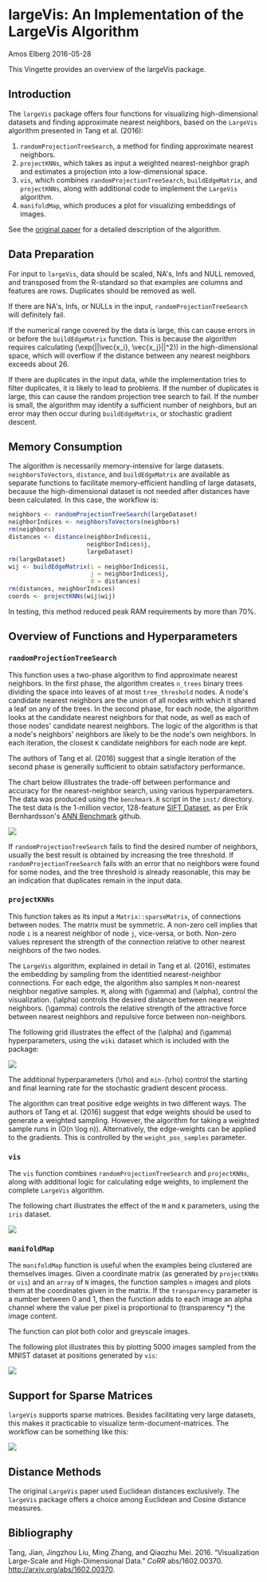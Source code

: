 largeVis: An Implementation of the LargeVis Algorithm
================
Amos Elberg
2016-05-28

This Vingette provides an overview of the largeVis package.

Introduction
------------

The `largeVis` package offers four functions for visualizing high-dimensional datasets and finding approximate nearest neighbors, based on the `LargeVis` algorithm presented in Tang et al. (2016):

1.  `randomProjectionTreeSearch`, a method for finding approximate nearest neighbors.
2.  `projectKNNs`, which takes as input a weighted nearest-neighbor graph and estimates a projection into a low-dimensional space.
3.  `vis`, which combines `randomProjectionTreeSearch`, `buildEdgeMatrix`, and `projectKNNs`, along with additional code to implement the `LargeVis` algorithm.
4.  `manifoldMap`, which produces a plot for visualizing embeddings of images.

See the [original paper](@Tang) for a detailed description of the algorithm.

Data Preparation
----------------

For input to `largeVis`, data should be scaled, NA's, Infs and NULL removed, and transposed from the R-standard so that examples are columns and features are rows. Duplicates should be removed as well.

If there are NA's, Infs, or NULLs in the input, `randomProjectionTreeSearch` will definitely fail.

If the numerical range covered by the data is large, this can cause errors in or before the `buildEdgeMatrix` function. This is because the algorithm requires calculating \(\exp(||\vec{x_i}, \vec{x_j}||^2)\) in the high-dimensional space, which will overflow if the distance between any nearest neighbors exceeds about 26.

If there are duplicates in the input data, while the implementation tries to filter duplicates, it is likely to lead to problems. If the number of duplicates is large, this can cause the random projection tree search to fail. If the number is small, the algorithm may identify a sufficient number of neighbors, but an error may then occur during `buildEdgeMatrix`, or stochastic gradient descent.

Memory Consumption
------------------

The algorithm is necessarily memory-intensive for large datasets. `neighborsToVectors`, `distance`, and `buildEdgeMatrix` are available as separate functions to facilitate memory-efficient handling of large datasets, because the high-dimensional dataset is not needed after distances have been calculated. In this case, the workflow is:

``` r
neighbors <- randomProjectionTreeSearch(largeDataset)
neighborIndices <- neighborsToVectors(neighbors)
rm(neighbors)
distances <- distance(neighborIndices$i, 
                      neighborIndices$j,
                      largeDataset)
rm(largeDataset)
wij <- buildEdgeMatrix(i = neighborIndices$i, 
                       j = neighborIndices$j, 
                       d = distances)
rm(distances, neighborIndices)
coords <- projectKNNs(wij$wij)
```

In testing, this method reduced peak RAM requirements by more than 70%.

Overview of Functions and Hyperparameters
-----------------------------------------

### `randomProjectionTreeSearch`

This function uses a two-phase algorithm to find approximate nearest neighbors. In the first phase, the algorithm creates `n_trees` binary trees dividing the space into leaves of at most `tree_threshold` nodes. A node's candidate nearest neighbors are the union of all nodes with which it shared a leaf on any of the trees. In the second phase, for each node, the algorithm looks at the candidate nearest neighbors for that node, as well as each of those nodes' candidate nearest neighbors. The logic of the algorithm is that a node's neighbors' neighbors are likely to be the node's own neighbors. In each iteration, the closest `K` candidate neighbors for each node are kept.

The authors of Tang et al. (2016) suggest that a single iteration of the second phase is generally sufficient to obtain satisfactory performance.

The chart below illlustrates the trade-off between performance and accuracy for the nearest-neighbor search, using various hyperparameters. The data was produced using the `benchmark.R` script in the `inst/` directory. The test data is the 1-million vector, 128-feature [SIFT Dataset](http://corpus-texmex.irisa.fr/), as per Erik Bernhardsson's [ANN Benchmark](https://github.com/erikbern/ann-benchmarks) github.

![](largeVis_files/figure-markdown_github/performance-1.png)

If `randomProjectionTreeSearch` fails to find the desired number of neighbors, usually the best result is obtained by increasing the tree threshold. If `randomProjectionTreeSearch` fails with an error that no neighbors were found for some nodes, and the tree threshold is already reasonable, this may be an indication that duplicates remain in the input data.

### `projectKNNs`

This function takes as its input a `Matrix::sparseMatrix`, of connections between nodes. The matrix must be symmetric. A non-zero cell implies that node `i` is a nearest neighbor of node `j`, vice-versa, or both. Non-zero values represent the strength of the connection relative to other nearest neighbors of the two nodes.

The `LargeVis` algorithm, explained in detail in Tang et al. (2016), estimates the embedding by sampling from the identitied nearest-neighbor connections. For each edge, the algorithm also samples `M` non-nearest neighbor negative samples. `M`, along with \(\gamma\) and \(\alpha\), control the visualization. \(\alpha\) controls the desired distance between nearest neighbors. \(\gamma\) controls the relative strength of the attractive force between nearest neighbors and repulsive force between non-neighbors.

The following grid illustrates the effect of the \(\alpha\) and \(\gamma\) hyperparameters, using the `wiki` dataset which is included with the package:

![](largeVis_files/figure-markdown_github/drawwikihyperparameters-1.png)

The additional hyperparameters \(\rho\) and `min-`\(\rho\) control the starting and final learning rate for the stochastic gradient descent process.

The algorithm can treat positive edge weights in two different ways. The authors of Tang et al. (2016) suggest that edge weights should be used to generate a weighted sampling. However, the algorithm for taking a weighted sample runs in \(O(n \log n)\). Alternatively, the edge-weights can be applied to the gradients. This is controlled by the `weight_pos_samples` parameter.

### `vis`

The `vis` function combines `randomProjectionTreeSearch` and `projectKNNs`, along with additional logic for calculating edge weights, to implement the complete `LargeVis` algorithm.

The following chart illustrates the effect of the `M` and `K` parameters, using the `iris` dataset.

![](largeVis_files/figure-markdown_github/plotiris-1.png)

### `manifoldMap`

The `manifoldMap` function is useful when the examples being clustered are themselves images. Given a coordinate matrix (as generated by `projectKNNs` or `vis`) and an `array` of `N` images, the function samples `n` images and plots them at the coordinates given in the matrix. If the `transparency` parameter is a number between 0 and 1, then the function adds to each image an alpha channel where the value per pixel is proportional to \(transparency *\) the image content.

The function can plot both color and greyscale images.

The following plot illustrates this by plotting 5000 images sampled from the MNIST dataset at positions generated by `vis`:

![](largeVis_files/figure-markdown_github/drawmanifoldmap-1.png)

Support for Sparse Matrices
---------------------------

`largeVis` supports sparse matrices. Besides facilitating very large datasets, this makes it practicable to visualize term-document-matrices. The workflow can be something like this:

![](largeVis_files/figure-markdown_github/drawtdm-1.png)

Distance Methods
----------------

The original `LargeVis` paper used Euclidean distances exclusively. The `largeVis` package offers a choice among Euclidean and Cosine distance measures.

Bibliography
------------

Tang, Jian, Jingzhou Liu, Ming Zhang, and Qiaozhu Mei. 2016. “Visualization Large-Scale and High-Dimensional Data.” *CoRR* abs/1602.00370. <http://arxiv.org/abs/1602.00370>.

